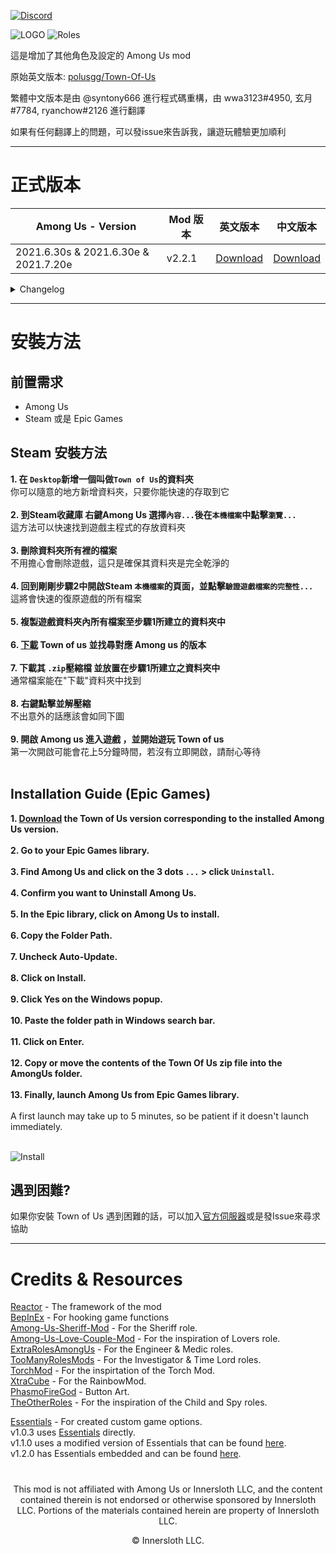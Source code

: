 
[![Discord](./Images/Polus.png)](https://discord.gg/polus)

![LOGO](./Images/TOU-logo.png)
![Roles](./Images/Roles3.png)

這是增加了其他角色及設定的 Among Us mod 

原始英文版本: [polusgg/Town-Of-Us](https://github.com/polusgg/Town-Of-Us)

繁體中文版本是由 @syntony666 進行程式碼重構，由 wwa3123#4950, 玄月#7784, ryanchow#2126 進行翻譯

如果有任何翻譯上的問題，可以發issue來告訴我，讓遊玩體驗更加順利

-----------------------
# 正式版本
| Among Us - Version| Mod 版本 | 英文版本 | 中文版本                                                     |
|----------|-------------|-----------------|-----------------|
| 2021.6.30s & 2021.6.30e & 2021.7.20e | v2.2.1 | [Download](https://github.com/polusgg/Town-Of-Us/releases/download/v2.2.1/TOU_221.zip) | [Download](https://github.com/syntony666/Town-Of-Us/releases/download/v2.2.1/TOU_221_zh_TW.zip) |

<details>
  <summary> Changelog </summary>
  <details>
  <summary> v2.2.1 </summary>
  <ul> <li>Fix for the credits removed in v2.0.3 </li> </ul>
  </details>
</details>


-----------------------
# 安裝方法
## 前置需求
- Among Us
- Steam 或是 Epic Games

## Steam 安裝方法
**1. 在 `Desktop`新增一個叫做`Town of Us`的資料夾**\
你可以隨意的地方新增資料夾，只要你能快速的存取到它\
\
**2. 到Steam收藏庫 右鍵Among Us 選擇`內容...`後在`本機檔案`中點擊`瀏覽...`**\
這方法可以快速找到遊戲主程式的存放資料夾\
\
**3. 刪除資料夾所有裡的檔案**\
不用擔心會刪除遊戲，這只是確保其資料夾是完全乾淨的\
\
**4. 回到剛剛步驟2中開啟Steam `本機檔案`的頁面，並點擊`驗證遊戲檔案的完整性...`**\
這將會快速的復原遊戲的所有檔案\
\
**5. 複製遊戲資料夾內所有檔案至步驟1所建立的資料夾中**\
\
**6. [下載](#正式版本) Town of us 並找尋對應 Among us 的版本**\
\
**7. 下載其 `.zip`壓縮檔 並放置在步驟1所建立之資料夾中**\
通常檔案能在"下載"資料夾中找到\
\
**8. 右鍵點擊並解壓縮**\
不出意外的話應該會如同下圖\
\
**9. 開啟 Among us 進入遊戲 ，並開始遊玩 Town of us**\
第一次開啟可能會花上5分鐘時間，若沒有立即開啟，請耐心等待<br/>
<br/>

## Installation Guide (Epic Games)
**1. [Download](#releases) the Town of Us version corresponding to the installed Among Us version.**\
\
**2. Go to your Epic Games library.**\
\
**3. Find Among Us and click on the 3 dots `...` > click `Uninstall`.**\
\
**4. Confirm you want to Uninstall Among Us.**\
\
**5. In the Epic library, click on Among Us to install.**\
\
**6. Copy the Folder Path.**\
\
**7. Uncheck Auto-Update.**\
\
**8. Click on Install.**\
\
**9. Click Yes on the Windows popup.**\
\
**10. Paste the folder path in Windows search bar.**\
\
**11. Click on Enter.**\
\
**12. Copy or move the contents of the Town Of Us zip file into the AmongUs folder.**\
\
**13. Finally, launch Among Us from Epic Games library.**\
\
A first launch may take up to 5 minutes, so be patient if it doesn't launch immediately.<br/>
<br/>

![Install](https://i.imgur.com/pvBAyZN.png)
<br/>

## 遇到困難?
如果你安裝 Town of Us 遇到困難的話，可以加入[官方伺服器](https://discord.gg/polus)或是發Issue來尋求協助

-----------------------
# Credits & Resources
[Reactor](https://github.com/NuclearPowered/Reactor) - The framework of the mod\
[BepInEx](https://github.com/BepInEx) - For hooking game functions\
[Among-Us-Sheriff-Mod](https://github.com/Woodi-dev/Among-Us-Sheriff-Mod) - For the Sheriff role.\
[Among-Us-Love-Couple-Mod](https://github.com/Woodi-dev/Among-Us-Love-Couple-Mod) - For the inspiration of Lovers role.\
[ExtraRolesAmongUs](https://github.com/NotHunter101/ExtraRolesAmongUs) - For the Engineer & Medic roles.\
[TooManyRolesMods](https://github.com/Hardel-DW/TooManyRolesMods) - For the Investigator & Time Lord roles.\
[TorchMod](https://github.com/tomozbot/TorchMod) - For the inspirtation of the Torch Mod.\
[XtraCube](https://github.com/XtraCube) - For the RainbowMod.\
[PhasmoFireGod](https://twitch.tv/PhasmoFireGod) - Button Art.\
[TheOtherRoles](https://github.com/Eisbison/TheOtherRoles) - For the inspiration of the Child and Spy roles.

[Essentials](https://github.com/DorCoMaNdO/Reactor-Essentials) - For created custom game options.\
v1.0.3 uses [Essentials](https://github.com/DorCoMaNdO/Reactor-Essentials) directly.\
v1.1.0 uses a modified version of Essentials that can be found [here](https://github.com/slushiegoose/Reactor-Essentials).\
v1.2.0 has Essentials embedded and can be found [here](https://github.com/slushiegoose/Town-Of-Us/tree/master/source/Patches/CustomOption).

#

<p align="center">This mod is not affiliated with Among Us or Innersloth LLC, and the content contained therein is not endorsed or otherwise sponsored by Innersloth LLC. Portions of the materials contained herein are property of Innersloth LLC.</p>
<p align="center">© Innersloth LLC.</p>
